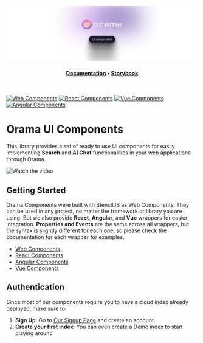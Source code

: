 <p align="center">
  <img src="https://github.com/askorama/orama-ui-components/raw/main/misc/readme/orama-ui-components-readme-cover.png" />
</p>
<h4 align="center">
  <a href="https://docs.orama.com/cloud/ui-components/design-system">Documentation</a> •
  <a href="https://components.orama.com/?path=/docs/welcome--docs">Storybook</a>
</h4>
<br />

[![Web Components](https://img.shields.io/badge/WebComponents-Web--Components?logo=webcomponentsdotorg&color=gray)](./packages/ui-stencil/)
[![React Components](https://img.shields.io/badge/React-Components?logo=react&color=1c2c4c)](./packages/ui-stencil-react/)
[![Vue Components](https://img.shields.io/badge/Vue-Components?logo=vuedotjs&color=35495e)](./packages/ui-stencil-vue/)
[![Angular Components](https://img.shields.io/badge/Angular-Components?logo=angular&color=c3002f)](./packages/ui-stencil-angular/)

# Orama UI Components

This library provides a set of ready to use UI components for easily implementing **Search** and **AI Chat** functionalities in your web applications through Orama.

<!-- <video src="https://website-assets.oramasearch.com/docs/search-box-component.mp4" width="200"/> -->

![Watch the video](/misc/readme/orama-quick-view.gif)

## Getting Started

Orama Components were built with StencilJS as Web Components. They can be used in any project, no matter the framework or library you are using. But we also provide **React**, **Angular**, and **Vue** wrappers for easier integration. **Properties and Events** are the same across all wrappers, but the syntax is slightly different for each one, so please check the documentation for each wrapper for examples.

- [Web Components](./packages/ui-stencil/)
- [React Components](./packages/ui-stencil-react/)
- [Angular Components](./packages/ui-stencil-angular/)
- [Vue Components](./packages/ui-stencil-vue/)

## Authentication

Since most of our components require you to have a cloud index already deployed, make sure to:

1. **Sign Up**: Go to [Our Signup Page](https://cloud.oramasearch.com/auth/signup) and create an account.
2. **Create your first index**: You can even create a Demo index to start playing around

<!-- ## Storybook

You can find a Storybook at [https://components.orama.com](https://components.orama.com/?path=/docs/welcome--docs) will all available components. -->
